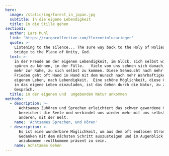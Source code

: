 ```yaml
---
hero:
  image: /static/img/forest_in_japan.jpg
  subtitle: In die eigene Lebendigkeit
  title: In die Stille gehen
section1:
  author: Lars Muhl
  link: 'https://cargocollective.com/florentinlucarieger'
  quote: >-
    Listening to the silence... The sure way back to the Holy of Holies,  the
    bridge to the Plane of Unity, God.
  text: >-
    in der Freude an der eigenen Lebendigkeit, im Glück, sich selbst wieder
    spüren zu können, in der Fülle.   Viele von uns sehnen sich danach, wieder
    mehr zur Ruhe, zu sich selbst zu kommen. Diese Sehnsucht nach mehr innerem
    Frieden geht oft Hand in Hand mit dem Wunsch nach mehr Wahrhaftigkeit im
    eigenen Leben, nach Lebendigkeit.  Eine schöne Möglichkeit, diese Qualitäten
    in das eigene Leben einzuladen, ist das Gehen durch die Natur, zu zweit, im
    Gespräch.
  title: in der eigenen und  umgebenden Natur ankommen
methods:
  - description: >-
      Achtsames Zuhören und Sprechen erleichtert das schwer gewordene Herz,
      bereichert die Seele und verbindet uns wieder mehr mit uns selbst, mit den
      anderen, mit der Welt.
    name: 'Achtsames Sprechen, und Hören'
  - description: >-
      Es ist eine wunderbare Möglichkeit, um aus dem oft endlosen Strom der
      Gedanken mit dem nächsten Schritt auszusteigen und im Augenblick
      anzukommen -vollkommen präsent zu sein.
    name: Achstames Gehen
---
```



